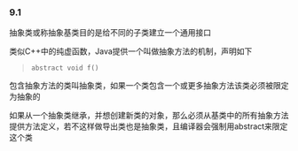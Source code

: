  ### 9.1

 抽象类或称抽象基类目的是给不同的子类建立一个通用接口

 类似C++中的纯虚函数，Java提供一个叫做抽象方法的机制，声明如下 
 >`abstract void f()`
 
 包含抽象方法的类叫抽象类，如果一个类包含一个或更多抽象方法该类必须被限定为抽象的

 如果从一个抽象类继承，并想创建新类的对象，那么必须从基类中的所有抽象方法提供方法定义，若不这样做导出类也是抽象类，且编译器会强制用abstract来限定这个类